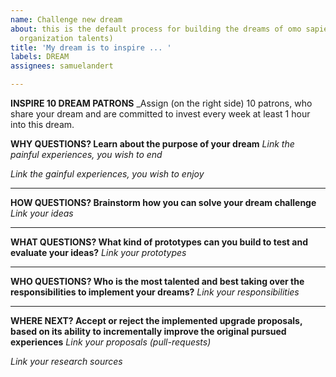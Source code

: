 ```yaml
---
name: Challenge new dream
about: this is the default process for building the dreams of omo sapiens (open minded
  organization talents)
title: 'My dream is to inspire ... '
labels: DREAM
assignees: samuelandert

---
```


**INSPIRE 10 DREAM PATRONS**
_Assign (on the right side) 10 patrons, who share your dream and are committed to invest every week at least 1 hour into this dream. 

**WHY QUESTIONS? Learn about the purpose of your dream**
_Link the painful experiences, you wish to end_ 

_Link the gainful experiences, you wish to enjoy_ 

___ 
**HOW QUESTIONS? Brainstorm how you can solve your dream challenge**
_Link your ideas_ 

___
**WHAT QUESTIONS? What kind of prototypes can you build to test and evaluate your ideas?**
_Link your prototypes_

___
**WHO QUESTIONS? Who is the most talented and best taking over the responsibilities to implement your dreams?** 
_Link your responsibilities_

___
**WHERE NEXT? Accept or reject the implemented upgrade proposals, based on its ability to incrementally improve the original pursued experiences**
_Link your proposals (pull-requests)_

_Link your research sources_
